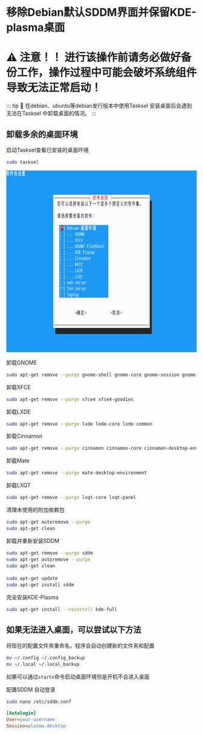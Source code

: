 # 移除Debian默认SDDM界面并保留KDE-plasma桌面
<p id="CzDVGUMJENujAWeLTxQ2G">

# ⚠️ 注意！！ 进行该操作前请务必做好备份工作，操作过程中可能会破坏系统组件导致无法正常启动！

</p>


<p id="tpBSqxzXVSKfGo6riXpZju">

::: tip 📌
在debian、ubuntu等debian发行版本中使用Tasksel 安装桌面后会遇到无法在Tasksel 中卸载桌面的情况。
:::

</p>


<p id="xz5VotjaGaTUiuaVruNof8">

## 卸载多余的桌面环境

</p>


<p id="vzHrVZRUngF4qgdVqUKt7s">

启动Tasksel查看已安装的桌面环境

</p>


<p id="u6hiEqzJFMB4SC3F8eP6JF">

```Bash
sudo tasksel 
```


</p>


<p id="3qKmj7eGXXJ7gte7FLRHxm">

<img src="./assets/image0.png" width="774.222222" height="480.000000">

</p>


<p id="3okK6PisAHeSVpYM95w5DE">

卸载GNOME

</p>


<p id="58gsG9bvvxQ41DPe9cEgxP">

```Bash
sudo apt-get remove --purge gnome-shell gnome-core gnome-session gnome-settings-daemon gnome-control-center
```


</p>


<p id="34CWMyN4zv1QLGF8eHTxkF">

卸载XFCE

</p>


<p id="tzGqXKrK9MuL9p5meYpN7h">

```Bash
sudo apt-get remove --purge xfce4 xfce4-goodies
```


</p>


<p id="pByg8QKiNFLhfcDeVLsWNj">

卸载LXDE

</p>


<p id="uw41SfHsiZDmtoHactsxZK">

```Bash
sudo apt-get remove --purge lxde lxde-core lxde-common
```


</p>


<p id="b2DpNWGPdu4zxMvXfnxycQ">

卸载Cinnamon

</p>


<p id="2AmHkcWwwvC5RsDuhRWXo8">

```Bash
sudo apt-get remove --purge cinnamon cinnamon-core cinnamon-desktop-environment
```


</p>


<p id="4NCuhq5rquCq9rKee99XxH">

卸载Mate

</p>


<p id="q762oGGnBsuWDzCSmCPTgq">

```Bash
sudo apt-get remove --purge mate-desktop-environment
```


</p>


<p id="oJf27JbPugtsNucML2MsLo">

卸载LXQT

</p>


<p id="nG2Td6j8HLQnRDsY638Pi3">

```Bash
sudo apt-get remove --purge lxqt-core lxqt-panel
```


</p>


<p id="nUqhP5L8NrQKfua2nvRGK8">

清理未使用的附加依赖包

</p>


<p id="9Uhjnh4rH8sAtrNmFBScQv">

```Bash
sudo apt-get autoremove --purge
sudo apt-get clean

```


</p>


<p id="5KUwe3pZLdCvf962FaERf">

卸载并重新安装SDDM

</p>


<p id="3x81e8whabtKAPj1aHztQP">

```Bash
sudo apt-get remove --purge sddm
sudo apt-get autoremove --purge
sudo apt-get clean

sudo apt-get update
sudo apt-get install sddm

```


</p>


<p id="2Y3jXjwp65xdooEbL6ASgc">

完全安装KDE-Plasma

</p>


<p id="t6KyD35xgLaLdq6gHuCEMk">

```Bash
sudo apt-get install --reinstall kde-full
```


</p>


<p id="qoAs2rKa8cWBPQuydEr8WZ">

## 如果无法进入桌面，可以尝试以下方法

</p>


<p id="wtYXwD4EnJPnkuRexzQBmQ">

将现在的配置文件夹重命名，程序会自动创建新的文件夹和配置

</p>


<p id="dcFQ9TApbJzjX22716zjWW">

```Bash
mv ~/.config ~/.config_backup
mv ~/.local ~/.local_backup
```


</p>


<p id="8i9qGQ3pA2qfNdNP9Vnwku">

如果可以通过`startx`命令启动桌面环境但是开机不会进入桌面

</p>


<p id="eA947Pxdr713j8mSwwjbZv">

配置SDDM 自动登录

</p>


<p id="oxQ8E7ptjzWQngnWdtRwbu">

```Bash
sudo nano /etc/sddm.conf


```


</p>


<p id="b3gBVynbnyd4rpMyaDL1m">

```Ini
[Autologin]
User=your-username
Session=plasma.desktop
```


</p>


<p id="oXPGnbE238wRpuruHQtTdD">



</p>


